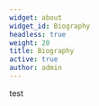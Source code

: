 ```yaml
---
widget: about
widget_id: Biography
headless: true
weight: 20
title: Biography
active: true
author: admin
---
```

test